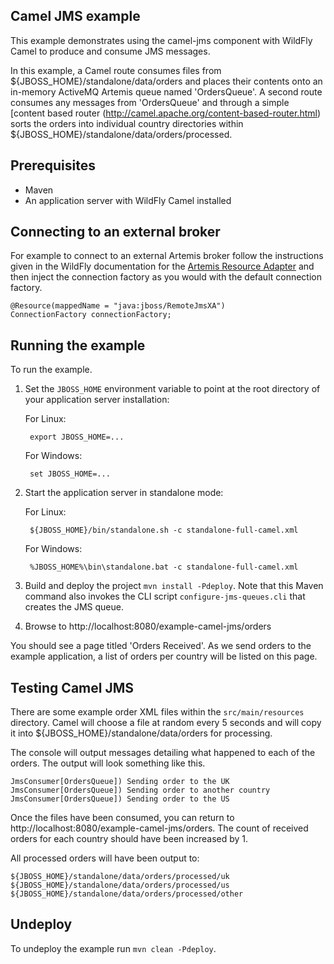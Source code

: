 Camel JMS example
-----------------

This example demonstrates using the camel-jms component with WildFly Camel to produce and consume JMS messages.

In this example, a Camel route consumes files from ${JBOSS_HOME}/standalone/data/orders and places their contents onto an in-memory ActiveMQ Artemis queue named 'OrdersQueue'. A second route consumes any messages from 'OrdersQueue' and through a simple [content based router (http://camel.apache.org/content-based-router.html) sorts the orders into individual country directories within ${JBOSS_HOME}/standalone/data/orders/processed.

Prerequisites
-------------

* Maven
* An application server with WildFly Camel installed

Connecting to an external broker
--------------------------------

For example to connect to an external Artemis broker follow the instructions given in the WildFly documentation for the [Artemis Resource Adapter](http://docs.wildfly.org/15/Admin_Guide.html#Messaging) and then inject the connection factory as you would with the default connection factory.

    @Resource(mappedName = "java:jboss/RemoteJmsXA")
    ConnectionFactory connectionFactory;

Running the example
-------------------

To run the example.

1. Set the `JBOSS_HOME` environment variable to point at the root directory of your application server installation:

    For Linux:

        export JBOSS_HOME=...

    For Windows:

        set JBOSS_HOME=...

2. Start the application server in standalone mode:

    For Linux:

        ${JBOSS_HOME}/bin/standalone.sh -c standalone-full-camel.xml

    For Windows:

        %JBOSS_HOME%\bin\standalone.bat -c standalone-full-camel.xml

3. Build and deploy the project `mvn install -Pdeploy`. Note that this Maven command also invokes the CLI script
   `configure-jms-queues.cli` that creates the JMS queue.

4. Browse to http://localhost:8080/example-camel-jms/orders

You should see a page titled 'Orders Received'. As we send orders to the example application, a list of orders per country will be listed on this page.

Testing Camel JMS
-----------------

There are some example order XML files within the `src/main/resources` directory. Camel will choose a file at random every 5 seconds and will copy it into ${JBOSS_HOME}/standalone/data/orders for processing.

The console will output messages detailing what happened to each of the orders. The output will look something like this.

    JmsConsumer[OrdersQueue]) Sending order to the UK
    JmsConsumer[OrdersQueue]) Sending order to another country
    JmsConsumer[OrdersQueue]) Sending order to the US

Once the files have been consumed, you can return to http://localhost:8080/example-camel-jms/orders. The count of received orders for each country should have been increased by 1.

All processed orders will have been output to:

    ${JBOSS_HOME}/standalone/data/orders/processed/uk
    ${JBOSS_HOME}/standalone/data/orders/processed/us
    ${JBOSS_HOME}/standalone/data/orders/processed/other

Undeploy
--------

To undeploy the example run `mvn clean -Pdeploy`.
